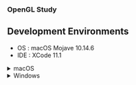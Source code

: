 ### OpenGL Study  

## Development Environments  
- OS : macOS Mojave 10.14.6     
- IDE : XCode 11.1  


<details>  
<summary> macOS </summary>
<div markdown="1"> 
  
## Setting  
### 0. Install Homebrew  
`$ /usr/bin/ruby -e "$(curl -fsSL https://raw.githubusercontent.com/Homebrew/install/master/install)"`

### 1. Install glfw, glew
`$ brew install glfw`    
`$ brew install glew`

### 2. XCode Project Setting
  - clone this repo, run XCode -> `File` -> `Open` -> Open `GL_Study.xcodeproj`  
     <img src="img/_1.jpeg" width="500">  
  - Go `File` -> `Project Settings...` -> Build System : `Legacy Build System`  
     <img src="img/_2.jpeg" width="500">  
  - `Signing & Capabilities` -> `Hardened Runtime`(if it exists) -> Click `x` icon  
     <img src="img/_3.jpeg" width="500">  
  - `General` -> `Frameworks and Libraries` -> Click `+`  
     <img src="img/_4.jpeg" width="500">  
  - Search `OpenGL`, add `OpenGL.framework'  
     <img src="img/_5.jpeg" width="500">  
  - Click `+` -> `Add Other..` -> `Add Files...` -> `Shift + Command + G` -> Go to the folder `/usr/local/Cellar/`  
     <img src="img/_6.jpeg" width="500">       <img src="img/_7.jpeg" width="500">  
     
  - `glew` -> `(Your Version, ex: 2.1.0_1)` -> `lib` -> `libGLEW.2.1.0.dylib` 
     <img src="img/_8.jpeg" width="500">  
  - `glfw` -> `(Your Version, ex: 3.3.2)` -> `lib` -> `libglfw.3.3.dylib` 
     <img src="img/_9.jpeg" width="500">  
  
  - Go `Build Settings`  
  - Search `Header Search Path`, add both   
  `/usr/local/Cellar/glfw/(Your ver)3.3.2/include/`  
  `/usr/local/Cellar/glew/(Your ver)2.1.0_1/include/`  
     <img src="img/_10.jpeg" width="500">  

  - Build & Run  
    <img src="img/_12.jpeg" width="500">  
    
### 3. Shader Macro  
  - `V_SHADER`와 `F_SHADER` 라는 macro를 통해 shader 파일들을 실행파일이 읽어 올 수 있습니다.  
  - 만약 안된다면, `Build Settings` -> `preprocessor macros` 검색 -> `Debug`에다가
  `F_SHADER=\"${PROJECT_DIR}/GL_Study/shader.frag\"`  
  `V_SHADER=\"${PROJECT_DIR}/GL_Study/shader.vert\"` 을 추가해줍니다.(스샷 참고)
    <img src="img/_11.jpeg" width="500">  
  - 위와같이 매크로가 설정돼있기 때문에 shader파일명을 변경하거나, 매크로 변수명을 변경하면 그에따라 환경설정을 다시 해줘야 합니다.
  
[**Reference**](https://blog.naver.com/ross1573/221460518505)  

</div>
</details>  


<details>  
<summary> Windows </summary>
<div markdown="1"> 

  - [OpenGL Setting for Windows](https://webnautes.tistory.com/1102)  
  
</div>
</details>  
